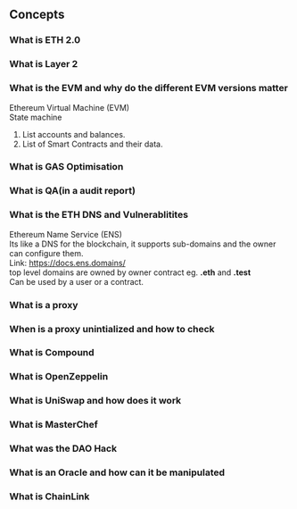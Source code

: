 ## Concepts
### What is ETH 2.0

### What is Layer 2

### What is the EVM and why do the different EVM versions matter
Ethereum Virtual Machine (EVM)<br/>
State machine<br/>
1) List accounts and balances.<br/>
2) List of Smart Contracts and their data.



### What is GAS Optimisation

### What is QA(in a audit report)

### What is the ETH DNS and Vulnerablitites
Ethereum Name Service (ENS)<br/>
Its like a DNS for the blockchain, it supports sub-domains and the owner can configure them.<br/>
Link: https://docs.ens.domains/ <br/>
top level domains are owned by owner contract eg. <b>.eth</b> and <b>.test</b><br/>
Can be used by a user or a contract.<br/>

### What is a proxy

### When is a proxy unintialized and how to check

### What is Compound

### What is OpenZeppelin

### What is UniSwap and how does it work

### What is MasterChef

### What was the DAO Hack

### What is an Oracle and how can it be manipulated

### What is ChainLink


